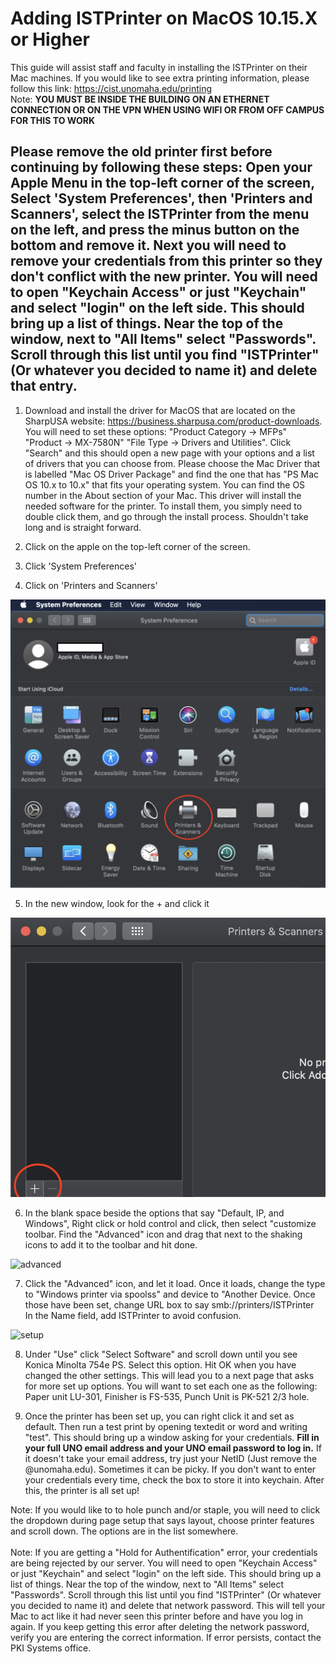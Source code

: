 # Adding ISTPrinter on MacOS 10.15.X or Higher
This guide will assist staff and faculty in installing the ISTPrinter on their Mac machines. If you would like to see extra printing information, please follow this link: https://cist.unomaha.edu/printing  
Note: **YOU MUST BE INSIDE THE BUILDING ON AN ETHERNET CONNECTION OR ON THE VPN WHEN USING WIFI OR FROM OFF CAMPUS FOR THIS TO WORK**
<br/>
## Please remove the old printer first before continuing by following these steps: Open your Apple Menu in the top-left corner of the screen, Select 'System Preferences', then 'Printers and Scanners', select the ISTPrinter from the menu on the left, and press the minus button on the bottom and remove it. Next you will need to remove your credentials from this printer so they don't conflict with the new printer. You will need to open "Keychain Access" or just "Keychain" and select "login" on the left side. This should bring up a list of things. Near the top of the window, next to "All Items" select "Passwords". Scroll through this list until you find "ISTPrinter" (Or whatever you decided to name it) and delete that entry.

1. Download and install the driver for MacOS that are located on the SharpUSA website: https://business.sharpusa.com/product-downloads. You will need to set these options: "Product Category -> MFPs" "Product -> MX-7580N" "File Type -> Drivers and Utilities". Click "Search" and this should open a new page with your options and a list of drivers that you can choose from. Please choose the Mac Driver that is labelled "Mac OS Driver Package" and find the one that has "PS Mac OS 10.x to 10.x" that fits your operating system. You can find the OS number in the About section of your Mac. This driver will install the needed software for the printer. To install them, you simply need to double click them, and go through the install process. Shouldn't take long and is straight forward.

2. Click on the apple on the top-left corner of the screen.

3. Click 'System Preferences'

4. Click on 'Printers and Scanners'

![printers](pictures/printers.png)

5. In the new window, look for the + and click it

![add](pictures/add.png)

6. In the blank space beside the options that say "Default, IP, and Windows", Right click or hold control and click, then select "customize toolbar. Find the "Advanced" icon and drag that next to the shaking icons to add it to the toolbar and hit done. 

![advanced](http://g.recordit.co/yRqd8XTR3r.gif)

7. Click the "Advanced" icon, and let it load. Once it loads, change the type to "Windows printer via spoolss" and device to "Another Device. Once those have been set, change URL box to say smb://printers/ISTPrinter    
In the Name field, add ISTPrinter to avoid confusion. 


![setup](http://g.recordit.co/wDQyFD02Mn.gif)


8. Under "Use" click "Select Software" and scroll down until you see Konica Minolta 754e PS. Select this option. Hit OK when you have changed the other settings. This will lead you to a next page that asks for more set up options. You will want to set each one as the following: Paper unit LU-301, Finisher is FS-535, Punch Unit is PK-521 2/3 hole. 

9. Once the printer has been set up, you can right click it and set as default. Then run a test print by opening textedit or word and writing "test". This should bring up a window asking for your credentials. **Fill in your full UNO email address and your UNO email password to log in.** If it doesn't take your email address, try just your NetID (Just remove the @unomaha.edu). Sometimes it can be picky. If you don't want to enter your credentials every time, check the box to store it into keychain. After this, the printer is all set up!

Note: If you would like to to hole punch and/or staple, you will need to click the dropdown during page setup that says layout, choose printer features and scroll down. The options are in the list somewhere. <br/> 
<br/>
Note: If you are getting a "Hold for Authentification" error, your credentials are being rejected by our server. You will need to open "Keychain Access" or just "Keychain" and select "login" on the left side. This should bring up a list of things. Near the top of the window, next to "All Items" select "Passwords". Scroll through this list until you find "ISTPrinter" (Or whatever you decided to name it) and delete that network password. This will tell your Mac to act like it had never seen this printer before and have you log in again. If you keep getting this error after deleting the network password, verify you are entering the correct information. If error persists, contact the PKI Systems office.
